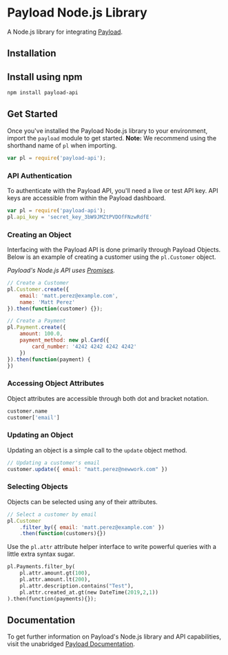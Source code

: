 # Payload Node.js Library

A Node.js library for integrating [Payload](https://payload.co).

## Installation

## Install using npm

```bash
npm install payload-api
```

## Get Started

Once you've installed the Payload Node.js library to your environment,
import the `payload` module to get started. **Note:** We recommend
using the shorthand name of `pl` when importing.

```javascript
var pl = require('payload-api');
```

### API Authentication

To authenticate with the Payload API, you'll need a live or test API key. API
keys are accessible from within the Payload dashboard.

```javascript
var pl = require('payload-api');
pl.api_key = 'secret_key_3bW9JMZtPVDOfFNzwRdfE'
```

### Creating an Object

Interfacing with the Payload API is done primarily through Payload Objects. Below is an example of
creating a customer using the `pl.Customer` object.

*Payload's Node.js API uses [Promises](https://developer.mozilla.org/en-US/docs/Web/JavaScript/Reference/Global_Objects/Promise).*


```javascript
// Create a Customer
pl.Customer.create({
    email: 'matt.perez@example.com',
    name: 'Matt Perez'
}).then(function(customer) {});
```


```javascript
// Create a Payment
pl.Payment.create({
    amount: 100.0,
    payment_method: new pl.Card({
        card_number: '4242 4242 4242 4242'
    })
}).then(function(payment) {
})
```

### Accessing Object Attributes

Object attributes are accessible through both dot and bracket notation.

```python
customer.name
customer['email']
```

### Updating an Object

Updating an object is a simple call to the `update` object method.

```javascript
// Updating a customer's email
customer.update({ email: "matt.perez@newwork.com" })
```

### Selecting Objects

Objects can be selected using any of their attributes.

```javascript
// Select a customer by email
pl.Customer
    .filter_by({ email: 'matt.perez@example.com' })
    .then(function(customers){})
```

Use the `pl.attr` attribute helper
interface to write powerful queries with a little extra syntax sugar.

```python
pl.Payments.filter_by(
    pl.attr.amount.gt(100),
    pl.attr.amount.lt(200),
    pl.attr.description.contains("Test"),
    pl.attr.created_at.gt(new DateTime(2019,2,1))
).then(function(payments){});
```

## Documentation

To get further information on Payload's Node.js library and API capabilities,
visit the unabridged [Payload Documentation](https://docs.payload.co/?javascript).

